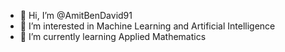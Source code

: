 - 👋 Hi, I’m @AmitBenDavid91
- 👀 I’m interested in Machine Learning and Artificial Intelligence
- 🌱 I’m currently learning Applied Mathematics 

<!---
AmitBenDavid91/AmitBenDavid91 is a ✨ special ✨ repository because its `README.md` (this file) appears on your GitHub profile.
You can click the Preview link to take a look at your changes.
--->
